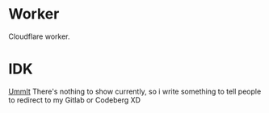 # Worker

Cloudflare worker.

# IDK

[UmmIt](https://ummit.dev) There's nothing to show currently, so i write something to tell people to redirect to my Gitlab or Codeberg XD
